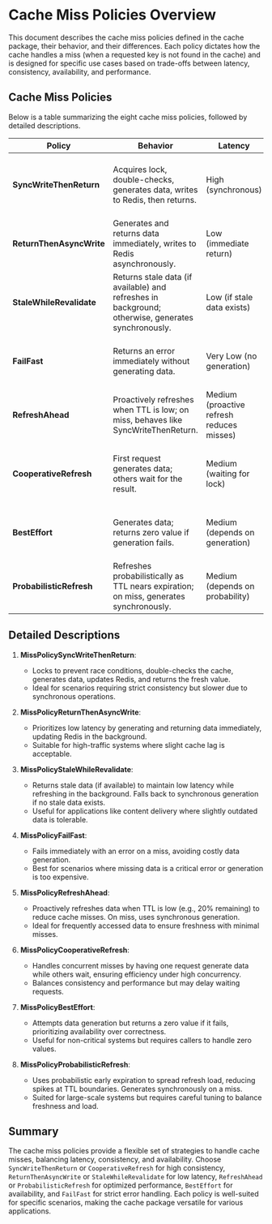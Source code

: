 # Cache Miss Policies Overview

This document describes the cache miss policies defined in the cache package, their behavior, and their differences. Each policy dictates how the cache handles a miss (when a requested key is not found in the cache) and is designed for specific use cases based on trade-offs between latency, consistency, availability, and performance.

## Cache Miss Policies

Below is a table summarizing the eight cache miss policies, followed by detailed descriptions.

| Policy | Behavior | Latency | Consistency | Use Case | Trade-offs |
|--------|----------|---------|-------------|----------|------------|
| **SyncWriteThenReturn** | Acquires lock, double-checks, generates data, writes to Redis, then returns. | High (synchronous) | High (fresh data guaranteed) | When consistency is critical (e.g., financial data). | Slower due to locking and sync generation. |
| **ReturnThenAsyncWrite** | Generates and returns data immediately, writes to Redis asynchronously. | Low (immediate return) | Medium (cache may lag briefly) | High-traffic APIs needing low latency. | Cache may be outdated until async write completes. |
| **StaleWhileRevalidate** | Returns stale data (if available) and refreshes in background; otherwise, generates synchronously. | Low (if stale data exists) | Medium (may return stale data) | Content delivery where stale data is acceptable. | May serve stale data; sync generation can be slow. |
| **FailFast** | Returns an error immediately without generating data. | Very Low (no generation) | N/A (no data returned) | Strict validation or costly generation scenarios. | No fallback; callers must handle errors. |
| **RefreshAhead** | Proactively refreshes when TTL is low; on miss, behaves like SyncWriteThenReturn. | Medium (proactive refresh reduces misses) | High (fresh data on miss) | Frequently accessed data to minimize misses. | Increased background processing for refreshes. |
| **CooperativeRefresh** | First request generates data; others wait for the result. | Medium (waiting for lock) | High (fresh data for all) | High-concurrency environments with simultaneous misses. | Waiting requests may experience delays. |
| **BestEffort** | Generates data; returns zero value if generation fails. | Medium (depends on generation) | Low (may return zero value) | Non-critical features needing high availability. | May return invalid data; requires careful handling. |
| **ProbabilisticRefresh** | Refreshes probabilistically as TTL nears expiration; on miss, generates synchronously. | Medium (depends on probability) | Medium (may serve stale data) | Large-scale systems to avoid refresh spikes. | Complex to tune; may serve stale data occasionally. |

## Detailed Descriptions

1. **MissPolicySyncWriteThenReturn**:
   - Locks to prevent race conditions, double-checks the cache, generates data, updates Redis, and returns the fresh value.
   - Ideal for scenarios requiring strict consistency but slower due to synchronous operations.

2. **MissPolicyReturnThenAsyncWrite**:
   - Prioritizes low latency by generating and returning data immediately, updating Redis in the background.
   - Suitable for high-traffic systems where slight cache lag is acceptable.

3. **MissPolicyStaleWhileRevalidate**:
   - Returns stale data (if available) to maintain low latency while refreshing in the background. Falls back to synchronous generation if no stale data exists.
   - Useful for applications like content delivery where slightly outdated data is tolerable.

4. **MissPolicyFailFast**:
   - Fails immediately with an error on a miss, avoiding costly data generation.
   - Best for scenarios where missing data is a critical error or generation is too expensive.

5. **MissPolicyRefreshAhead**:
   - Proactively refreshes data when TTL is low (e.g., 20% remaining) to reduce cache misses. On miss, uses synchronous generation.
   - Ideal for frequently accessed data to ensure freshness with minimal misses.

6. **MissPolicyCooperativeRefresh**:
   - Handles concurrent misses by having one request generate data while others wait, ensuring efficiency under high concurrency.
   - Balances consistency and performance but may delay waiting requests.

7. **MissPolicyBestEffort**:
   - Attempts data generation but returns a zero value if it fails, prioritizing availability over correctness.
   - Useful for non-critical systems but requires callers to handle zero values.

8. **MissPolicyProbabilisticRefresh**:
   - Uses probabilistic early expiration to spread refresh load, reducing spikes at TTL boundaries. Generates synchronously on a miss.
   - Suited for large-scale systems but requires careful tuning to balance freshness and load.

## Summary
The cache miss policies provide a flexible set of strategies to handle cache misses, balancing latency, consistency, and availability. Choose `SyncWriteThenReturn` or `CooperativeRefresh` for high consistency, `ReturnThenAsyncWrite` or `StaleWhileRevalidate` for low latency, `RefreshAhead` or `ProbabilisticRefresh` for optimized performance, `BestEffort` for availability, and `FailFast` for strict error handling. Each policy is well-suited for specific scenarios, making the cache package versatile for various applications.
